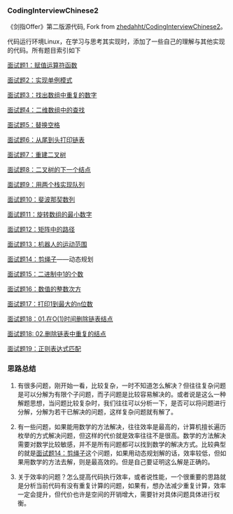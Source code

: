 ### CodingInterviewChinese2
《剑指Offer》第二版源代码, Fork from [zhedahht/CodingInterviewChinese2](https://github.com/zhedahht/CodingInterviewChinese2)。

代码运行环境Linux，在学习与思考其实现时，添加了一些自己的理解与其他实现的代码。所有题目索引如下

[面试题1：赋值运算符函数](./01_AssignmentOperator)  

[面试题2：实现单例模式](./02_Singleton)             

[面试题3：找出数组中重复的数字](./03_DuplicationInArray)

[面试题4：二维数组中的查找](./04_FindInPartiallySortedMatrix)

[面试题5：替换空格](./05_ReplaceSpaces)

[面试题6：从尾到头打印链表](./06_PrintListInReversedOrder)

[面试题7：重建二叉树](./07_ConstructBinaryTree)

[面试题8：二叉树的下一个结点](./08_NextNodeInBinaryTrees)

[面试题9：用两个栈实现队列](./09_QueueWithTwoStacks)

[面试题10：斐波那契数列](./10_Fibonacci)

[面试题11：旋转数组的最小数字](./11_MinNumberInRotatedArray)

[面试题12：矩阵中的路径](./12_StringPathInMatrix)

[面试题13：机器人的运动范围](./13_RobotMove)

[面试题14：剪绳子](./14_CuttingRope)——动态规划

[面试题15：二进制中1的个数](./15_NumberOf1Binary)

[面试题16：数值的整数次方](./16_Power)

[面试题17：打印1到最大的n位数](./17_Print1ToMaxOfNDigits)

[面试题18：01.在O(1)时间删除链表结点](./18_01_DeleteNodeInList)

[面试题18: 02.删除链表中重复的结点](./18_02_DeleteDuplicatedNode)

[面试题19：正则表达式匹配](./19_RegularExpressionsMatching)

### 思路总结

1. 有很多问题，刚开始一看，比较复杂，一时不知道怎么解决？但往往复杂问题是可以分解为有限个子问题，而子问题是比较容易解决的。或者说是这么一种解题思想，当问题比较复杂时，我们往往可以分析一下，是否可以将问题进行分解，分解为若干已解决的问题，这样复杂问题就有解了。     

2. 有一些问题，如果能用数学的方法解决，往往效率是最高的，计算机擅长遍历枚举的方式解决问题，但这样的代价就是效率往往不是很高。数学的方法解决需要对数学比较敏感，并不是所有问题都可以找到数学的解决方式。比较典型的就是[面试题14：剪绳子](./14_CuttingRope)这个问题，如果用动态规划解的话，效率较低，但如果用数学的方法去解，则是最高效的。但是自己要证明这么解是正确的。

3. 关于效率的问题？怎么提高代码执行效率，或者说性能，一个很重要的思路就是分析当前代码有没有重复计算的问题，如果有，想办法减少重复计算，效率一定会提升，但代价也许是空间的开销增大，需要针对具体问题具体进行权衡。
